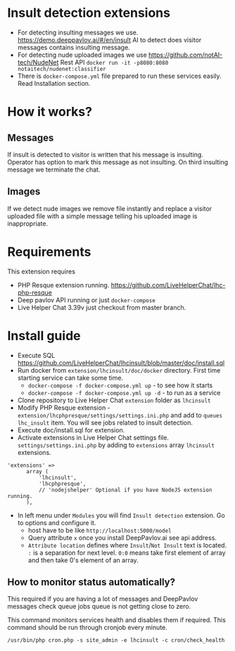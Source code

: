 # Insult detection extensions

 * For detecting insulting messages we use. https://demo.deeppavlov.ai/#/en/insult AI to detect does visitor messages contains insulting message. 
 * For detecting nude uploaded images we use https://github.com/notAI-tech/NudeNet Rest API `docker run -it -p8080:8080 notaitech/nudenet:classifier`
 * There is `docker-compose.yml` file prepared to run these services easily. Read Installation section.

# How it works?

## Messages
If insult is detected to visitor is written that his message is insulting. Operator has option to mark this message as not insulting. On third insulting message we terminate the chat.

## Images
If we detect nude images we remove file instantly and replace a visitor uploaded file with a simple message telling his uploaded image is inappropriate.

# Requirements

This extension requires
* PHP Resque extension running. https://github.com/LiveHelperChat/lhc-php-resque
* Deep pavlov API running or just `docker-compose`
* Live Helper Chat 3.39v just checkout from master branch.

# Install guide

* Execute SQL https://github.com/LiveHelperChat/lhcinsult/blob/master/doc/install.sql
* Run docker from `extension/lhcinsult/doc/docker` directory. First time starting service can take some time.
  * `docker-compose -f docker-compose.yml up` - to see how it starts
  * `docker-compose -f docker-compose.yml up -d` - to run as a service
* Clone repository to Live Helper Chat `extension` folder as `lhcinsult`
* Modify PHP Resque extension - `extension/lhcphpresque/settings/settings.ini.php` and add to `queues` `lhc_insult` item. You will see jobs related to insult detection.
* Execute doc/install.sql for extension.
* Activate extensions in Live Helper Chat settings file. `settings/settings.ini.php` by adding to `extensions` array `lhcinsult` extensions.
```
'extensions' => 
      array (
          'lhcinsult',
          'lhcphpresque',
          // 'nodejshelper' Optional if you have NodeJS extension running.
      ),
```
* In left menu under `Modules` you will find `Insult detection` extension. Go to options and configure it.
    * host have to be like `http://localhost:5000/model`
    * Query attribute `x` once you install DeepPavlov.ai see api address.
    * `Attribute location` defines where `Insult`/`Not Insult` text is located. `:` is a separation for next level. `0:0` means take first element of array and then take 0's element of an array.

## How to monitor status automatically?

This required if you are having a lot of messages and DeepPavlov messages check queue jobs queue is not getting close to zero.

This command monitors services health and disables them if required. This command should be run through cronjob every minute.

```shell
/usr/bin/php cron.php -s site_admin -e lhcinsult -c cron/check_health
```




